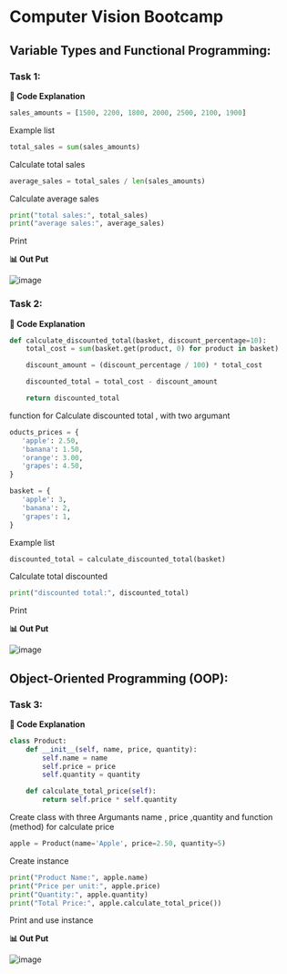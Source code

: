  #  Computer Vision Bootcamp

## Variable Types and Functional Programming: 
### Task 1: 
 **📑 Code Explanation**
```python
sales_amounts = [1500, 2200, 1800, 2000, 2500, 2100, 1900]
```
 Example list

 ```python
total_sales = sum(sales_amounts)
```
Calculate total  sales

 ```python
average_sales = total_sales / len(sales_amounts)

```
Calculate average sales


 ```python
print("total sales:", total_sales)
print("average sales:", average_sales)
```
Print

**📊 Out Put**

![image](https://github.com/batooldshilleh/ComputerVisionBootcamp/assets/93814390/39544911-aa3f-476a-96c2-ed4485fe479f)

### Task 2: 
 **📑 Code Explanation**
```python
def calculate_discounted_total(basket, discount_percentage=10):
    total_cost = sum(basket.get(product, 0) for product in basket)

    discount_amount = (discount_percentage / 100) * total_cost

    discounted_total = total_cost - discount_amount

    return discounted_total
```

function for Calculate  discounted total , with two argumant 

 ```python
oducts_prices = {
    'apple': 2.50,
    'banana': 1.50,
    'orange': 3.00,
    'grapes': 4.50,
}

basket = {
    'apple': 3,
    'banana': 2,
    'grapes': 1,
}

```
 Example list

 ```python
discounted_total = calculate_discounted_total(basket)

```
Calculate total discounted 


 ```python
print("discounted total:", discounted_total)
```
Print

**📊 Out Put**

![image](https://github.com/batooldshilleh/ComputerVisionBootcamp/assets/93814390/c9afb545-5eca-4fd4-8291-89f5975f7f92)

## Object-Oriented Programming (OOP): 
### Task 3: 
 **📑 Code Explanation**
```python
class Product:
    def __init__(self, name, price, quantity):
        self.name = name
        self.price = price
        self.quantity = quantity

    def calculate_total_price(self):
        return self.price * self.quantity
```
 Create class with three Argumants name , price ,quantity
 and function (method) for calculate price

 ```python
apple = Product(name='Apple', price=2.50, quantity=5)
```
Create instance

 ```python
print("Product Name:", apple.name)
print("Price per unit:", apple.price)
print("Quantity:", apple.quantity)
print("Total Price:", apple.calculate_total_price())
```
Print and use instance

**📊 Out Put**

![image](https://github.com/batooldshilleh/ComputerVisionBootcamp/assets/93814390/b163a4b0-c292-4954-bfcd-f2615bee757d)


